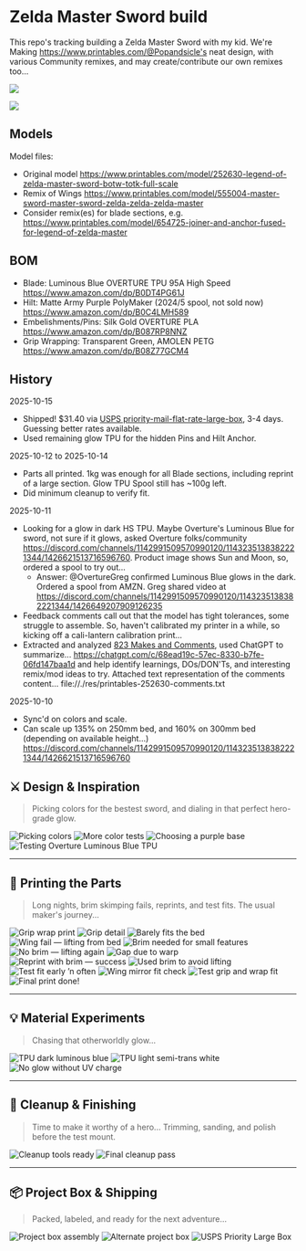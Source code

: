 # Zelda Master Sword build

This repo's tracking building a Zelda Master Sword with my kid.  We're Making https://www.printables.com/@Popandsicle's neat design, with various Community remixes, and may create/contribute our own remixes too...

![](./img/20251014_parts,printing,done!.jpg)

![](./img/20251012-parts,printing,barely-fits.jpeg)


## Models

Model files:
- Original model https://www.printables.com/model/252630-legend-of-zelda-master-sword-botw-totk-full-scale
- Remix of Wings https://www.printables.com/model/555004-master-sword-master-sword-zelda-zelda-zelda-master
- Consider remix(es) for blade sections, e.g. https://www.printables.com/model/654725-joiner-and-anchor-fused-for-legend-of-zelda-master 

## BOM
- Blade: Luminous Blue OVERTURE TPU 95A High Speed https://www.amazon.com/dp/B0DT4PG61J
- Hilt: Matte Army Purple PolyMaker (2024/5 spool, not sold now) https://www.amazon.com/dp/B0C4LMH589 
- Embelishments/Pins: Silk Gold OVERTURE PLA  https://www.amazon.com/dp/B087RP8NNZ 
- Grip Wrapping: Transparent Green, AMOLEN PETG https://www.amazon.com/dp/B08Z77GCM4

## History

2025-10-15
- Shipped! $31.40 via [USPS priority-mail-flat-rate-large-box](https://store.usps.com/store/product/shipping-supplies/priority-mail-flat-rate-large-box-P_LARGE_FRB), 3-4 days.  Guessing better rates available.
- Used remaining glow TPU for the hidden Pins and Hilt Anchor.

2025-10-12 to 2025-10-14
- Parts all printed.  1kg was enough for all Blade sections, including reprint of a large section.  Glow TPU Spool still has ~100g left. 
- Did minimum cleanup to verify fit.

2025-10-11 
- Looking for a glow in dark HS TPU.  Maybe Overture's Luminous Blue for sword, not sure if it glows, asked Overture folks/community  https://discord.com/channels/1142991509570990120/1143235138382221344/1426621513716596760.  Product image shows Sun and Moon, so, ordered a spool to try out...
  - Answer:  @OvertureGreg confirmed Luminous Blue glows in the dark.  Ordered a spool from AMZN.  Greg shared video at https://discord.com/channels/1142991509570990120/1143235138382221344/1426649207909126235 
- Feedback comments call out that the model has tight tolerances, some struggle to assemble.  So, haven't calibrated my printer in a while, so kicking off a cali-lantern calibration print...
- Extracted and analyzed [823 Makes and Comments](https://www.printables.com/model/252630-legend-of-zelda-master-sword-botw-totk-full-scale/comments), used ChatGPT to summarize... https://chatgpt.com/c/68ead19c-57ec-8330-b7fe-06fd147baa1d and help identify learnings, DOs/DON'Ts, and interesting remix/mod ideas to try.  Attached text representation of the comments content... file://./res/printables-252630-comments.txt

2025-10-10 
- Sync'd on colors and scale.  
- Can scale up 135% on 250mm bed, and 160% on 300mm bed (depending on available height...)
https://discord.com/channels/1142991509570990120/1143235138382221344/1426621513716596760




## ⚔️ Design & Inspiration
> Picking colors for the bestest sword, and dialing in that perfect hero-grade glow.

![Picking colors](./img/20251010_design,picking-colors.jpeg)
![More color tests](./img/20251010_design,picking-colors.2.jpeg)
![Choosing a purple base](./img/20251010_design,pick-a-purple.jpg)
![Testing Overture Luminous Blue TPU](./img/20251011_parts,bom,amzn-overture-luminous-blue-hs-tpu.png)

---

## 🧩 Printing the Parts
> Long nights, brim skimping fails, reprints, and test fits.  The usual maker's journey...

![Grip wrap print](./img/20251012_parts,printing,grip-wrap.jpeg)
![Grip detail](./img/20251012_parts,printing,grip.jpeg)
![Barely fits the bed](./img/20251012_parts,printing,barely-fits.jpeg)
![Wing fail — lifting from bed](./img/20251012_parts,printing,wing-failed-lifting-from-bed.jpg)
![Brim needed for small features](./img/20251013_parts,printing,brim-needed-for-small-features.jpg)
![No brim — lifting again](./img/20251013_parts,printing,no-brim-lifting.jpeg)
![Gap due to warp](./img/20251013_parts,printing,gap-due-to-warp.jpeg)
![Reprint with brim — success](./img/20251014_parts,printing,reprint-with-brim-to-avoid-warp.jpeg)
![Used brim to avoid lifting](./img/20251014_parts,printing,used-brim-to-avoid-lifting.jpg)
![Test fit early ’n often](./img/20251013_parts,printing,test-fit-early-'n-often.jpeg)
![Wing mirror fit check](./img/20251013_parts,printing,test-wings-mirror-fit.jpeg)
![Test grip and wrap fit](./img/20251012_parts,printing,test-grip-and-wrap-fit.jpg)
![Final print done!](./img/20251014_parts,printing,done!.jpg)

---

## 💡 Material Experiments
> Chasing that otherworldly glow...

![TPU dark luminous blue](./img/20251013_tpu-dark-glow-blue.jpg)
![TPU light semi-trans white](./img/20251013_tpu-light-white-semi-trans.jpg)
![No glow without UV charge](./img/20251013_parts,testing,no-glow-when-no-UV-charging.jpeg)

---

## 🧰 Cleanup & Finishing
> Time to make it worthy of a hero...  Trimming, sanding, and polish before the test mount.

![Cleanup tools ready](./img/20251015_parts,cleanup-tools.jpg)
![Final cleanup pass](./img/20251015_parts,cleanup.jpg)

---

## 📦 Project Box & Shipping
> Packed, labeled, and ready for the next adventure...

![Project box assembly](./img/20251014_parts,project-box.jpg)
![Alternate project box](./img/20251013_parts,project-box.jpeg)
![USPS Priority Large Box](./img/20251015-shipping,USPS-Priority-Large.jpeg)
